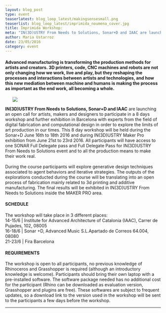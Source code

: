 ```yaml
---
layout: blog_post
type: event
teaserlatest: blog_loop_latest/makingsensesmall.png
teaserlist: blog_loop_latest/imprimida_noumena_cover.jpg
title: Imprimida Workshop: 
meta: "IN(3D)USTRY From Needs to Solutions, Sonar+D and IAAC are launching an open call for artists, makers and designers to participate in a 8 days workshop and further exhibition in Barcelona with experts from the field of digital fabrication and computational design in order to explore the limits of art production in our times."
author: Maria Ustarroz
date: 23/05/2016
category: event
---
```




<h4>Advanced manufacturing is transforming the production methods for artists and creators. 3D printers, code, CNC machines and robots are not only changing how we work, live and play, but they reshaping the processes and interactions between artists and technologies, and how this new mediation between machine and humans is making the process as important as the end work, all becoming a whole.</h4>


<ul><img src= "http://www.fablabbcn.org/img/blog/blog_loop_latest/imprimida_noumena_cover.jpg" align="middle"> </img></ul>


<strong>IN(3D)USTRY From Needs to Solutions, Sonar+D and IAAC</strong> are launching an open call for artists, makers and designers to participate in a 8 days workshop and further exhibition in Barcelona with experts from the field of digital fabrication and computational design in order to explore the limits of art production in our times. This 8 day workshop will be held during the Sonar+D June 16th to 18th 2016 and during IN(3D)USTRY Maker Pro exhibition from June 21st to 23rd  2016. All participants will have access to one SONAR Full Delegate pass and Full Delegate Pass for IN(3D)USTRY From Needs to Solutions event and to all the production means to make their work real.<br>
<br>
During the course participants will explore generative design techniques associated to agent behaviors and iterative strategies. The outputs of the explorations conducted during the course will be translating into an open process of fabrication mainly related to 3d printing and additive manufacturing. The final results will be exhibited in IN(3D)USTRY From Needs to Solutions inside the MAKER PRO area.<br>

<h4>SCHEDULE</h4>

The workshop will take place in 3 different places:<br>
14-15/6 | Institute for Advanced Architecture of Catalonia (IAAC), Carrer de Pujades, 102, 08005<br>
16-18/6 | Sonar +D, Advanced Music S.L.Apartado de Correos 64.004, 08080<br>
21-23/6 | Fira Barcelona<br>

 
<h4>REQUIREMENTS</h4>

The workshop is open to all participants, no previous knowledge of Rhinoceros and Grasshopper is required (although an introductory knowledge is welcome). Participants should bring their own laptop with a pre-installed software.  The software package needed has no additional cost for the participant (Rhino can be downloaded as evaluation version, Grasshopper and plugins are free). These softwares are subject to frequent updates, so a download link to the version used in the workshop will be sent to the participants a few days before the workshop.<br>



---